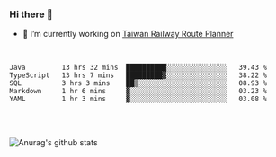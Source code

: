 ### Hi there 👋

- 🔭 I’m currently working on [Taiwan Railway Route Planner](https://github.com/Taiwan-Railway-Route-Planner)

<br/>

<!--START_SECTION:waka-->
```text
Java         13 hrs 32 mins  ██████████░░░░░░░░░░░░░░░   39.43 % 
TypeScript   13 hrs 7 mins   █████████▓░░░░░░░░░░░░░░░   38.22 % 
SQL          3 hrs 3 mins    ██▒░░░░░░░░░░░░░░░░░░░░░░   08.93 % 
Markdown     1 hr 6 mins     ▓░░░░░░░░░░░░░░░░░░░░░░░░   03.23 % 
YAML         1 hr 3 mins     ▓░░░░░░░░░░░░░░░░░░░░░░░░   03.08 % 
```
<!--END_SECTION:waka-->

<br/>
<br/>

![Anurag's github stats](https://github-readme-stats.vercel.app/api?username=DepickereSven&show_icons=true&theme=tokyonight)



<!--
**DepickereSven/DepickereSven** is a ✨ _special_ ✨ repository because its `README.md` (this file) appears on your GitHub profile.

Here are some ideas to get you started:

- 🔭 I’m currently working on ...
- 🌱 I’m currently learning ...
- 👯 I’m looking to collaborate on ...
- 🤔 I’m looking for help with ...
- 💬 Ask me about ...
- 📫 How to reach me: ...
- 😄 Pronouns: ...
- ⚡ Fun fact: ...
-->
